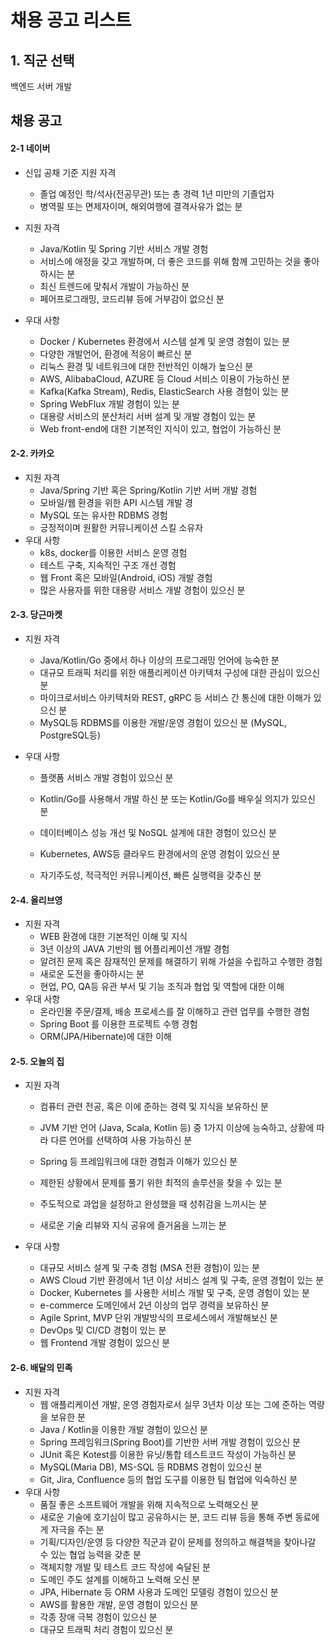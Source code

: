 # 채용 공고 리스트

## 1. 직군 선택

백엔드 서버 개발



## 채용 공고

#### 2-1 네이버

- 신입 공채 기준 지원 자격
  - 졸업 예정인 학/석사(전공무관) 또는 총 경력 1년 미만의 기졸업자
  - 병역필 또는 면제자이며, 해외여행에 결격사유가 없는 분

- 지원 자격
  - Java/Kotlin 및 Spring 기반 서비스 개발 경험
  -  서비스에 애정을 갖고 개발하며, 더 좋은 코드를 위해 함께 고민하는 것을 좋아하시는 분
  - 최신 트렌드에 맞춰서 개발이 가능하신 분
  -  페어프로그래밍, 코드리뷰 등에 거부감이 없으신 분

- 우대 사항
  - Docker / Kubernetes 환경에서 시스템 설계 및 운영 경험이 있는 분
  - 다양한 개발언어, 환경에 적응이 빠르신 분
  - 리눅스 환경 및 네트워크에 대한 전반적인 이해가 높으신 분
  - AWS, AlibabaCloud, AZURE 등 Cloud 서비스 이용이 가능하신 분
  - Kafka(Kafka Stream), Redis, ElasticSearch 사용 경험이 있는 분
  - Spring WebFlux 개발 경험이 있는 분
  - 대용량 서비스의 분산처리 서버 설계 및 개발 경험이 있는 분
  -  Web front-end에 대한 기본적인 지식이 있고, 협업이 가능하신 분



#### 2-2. 카카오

- 지원 자격
  - Java/Spring 기반 혹은 Spring/Kotlin 기반 서버 개발 경험
  - 모바일/웹 환경을 위한 API 시스템 개발 경
  - MySQL 또는 유사한 RDBMS 경험
  - 긍정적이며 원활한 커뮤니케이션 스킬 소유자
- 우대 사항
  - k8s, docker를 이용한 서비스 운영 경험
  - 테스트 구축, 지속적인 구조 개선 경험
  - 웹 Front 혹은 모바일(Android, iOS) 개발 경험
  - 많은 사용자를 위한 대용량 서비스 개발 경험이 있으신 분



#### 2-3. 당근마켓

- 지원 자격

  - Java/Kotlin/Go 중에서 하나 이상의 프로그래밍 언어에 능숙한 분
  - 대규모 트래픽 처리를 위한 애플리케이션 아키텍처 구성에 대한 관심이 있으신 분
  - 마이크로서비스 아키텍처와 REST,  gRPC 등 서비스 간 통신에 대한 이해가 있으신 분
  - MySQL등 RDBMS를 이용한 개발/운영 경험이 있으신 분 (MySQL, PostgreSQL등)

- 우대 사항

  - 플랫폼 서비스 개발 경험이 있으신 분
  - Kotlin/Go를 사용해서 개발 하신 분 또는 Kotlin/Go를 배우실 의지가 있으신 분

  - 데이터베이스 성능 개선 및 NoSQL 설계에 대한 경험이 있으신 분

  - Kubernetes, AWS등 클라우드 환경에서의 운영 경험이 있으신 분

  - 자기주도성, 적극적인 커뮤니케이션, 빠른 실행력을 갖추신 분



#### 2-4. 올리브영

- 지원 자격
  -  WEB 환경에 대한 기본적인 이해 및 지식
  - 3년 이상의 JAVA 기반의 웹 어플리케이션 개발 경험
  - 알려진 문제 혹은 잠재적인 문제를 해결하기 위해 가설을 수립하고 수행한 경험
  - 새로운 도전을 좋아하시는 분
  - 현업, PO, QA등 유관 부서 및 기능 조직과 협업 및 역할에 대한 이해
- 우대 사항
  - 온라인몰 주문/결제, 배송 프로세스를 잘 이해하고 관련 업무를 수행한 경험
  - Spring Boot 를 이용한 프로젝트 수행 경험
  - ORM(JPA/Hibernate)에 대한 이해



#### 2-5. 오늘의 집

- 지원 자격

  - 컴퓨터 관련 전공, 혹은 이에 준하는 경력 및 지식을 보유하신 분

  - JVM 기반 언어 (Java, Scala, Kotlin 등) 중 1가지 이상에 능숙하고, 상황에 따라 다른 언어를 선택하여 사용 가능하신 분

  - Spring 등 프레임워크에 대한 경험과 이해가 있으신 분

  - 제한된 상황에서 문제를 풀기 위한 최적의 솔루션을 찾을 수 있는 분

  - 주도적으로 과업을 설정하고 완성했을 때 성취감을 느끼시는 분

  - 새로운 기술 리뷰와 지식 공유에 즐거움을 느끼는 분

    

- 우대 사항

  - 대규모 서비스 설계 및 구축 경험 (MSA 전환 경험)이 있는 분
  - AWS Cloud 기반 환경에서 1년 이상 서비스 설계 및 구축, 운영 경험이 있는 분
  - Docker, Kubernetes 를 사용한 서비스 개발 및 구축, 운영 경험이 있는 분
  - e-commerce 도메인에서 2년 이상의 업무 경력을 보유하신 분
  - Agile Sprint, MVP 단위 개발방식의 프로세스에서 개발해보신 분
  - DevOps 및 CI/CD 경험이 있는 분
  - 웹 Frontend 개발 경험이 있으신 분



#### 2-6. 배달의 민족

- 지원 자격
  - 웹 애플리케이션 개발, 운영 경험자로서 실무 3년차 이상 또는 그에 준하는 역량을 보유한 분
  - Java / Kotlin을 이용한 개발 경험이 있으신 분
  - Spring 프레임워크(Spring Boot)를 기반한 서버 개발 경험이 있으신 분
  - JUnit 혹은 Kotest를 이용한 유닛/통합 테스트코드 작성이 가능하신 분
  - MySQL(Maria DB), MS-SQL 등 RDBMS 경험이 있으신 분
  - Git, Jira, Confluence 등의 협업 도구를 이용한 팀 협업에 익숙하신 분
- 우대 사항
  - 품질 좋은 소프트웨어 개발을 위해 지속적으로 노력해오신 분
  - 새로운 기술에 호기심이 많고 공유하시는 분, 코드 리뷰 등을 통해 주변 동료에게 자극을 주는 분
  - 기획/디자인/운영 등 다양한 직군과 같이 문제를 정의하고 해결책을 찾아나갈 수 있는 협업 능력을 갖춘 분
  - 객체지향 개발 및 테스트 코드 작성에 숙달된 분 
  - 도메인 주도 설계를 이해하고 노력해 오신 분
  - JPA, Hibernate 등 ORM 사용과 도메인 모델링 경험이 있으신 분
  - AWS를 활용한 개발, 운영 경험이 있으신 분
  - 각종 장애 극복 경험이 있으신 분
  - 대규모 트래픽 처리 경험이 있으신 분